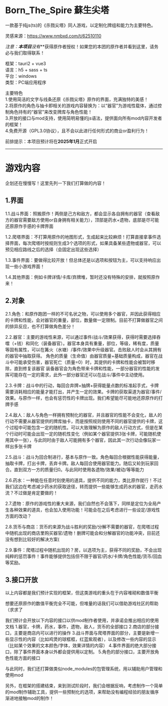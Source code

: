 # Born_The_Spire 蘇生尖塔

一款基于纯js(ts)的《杀戮尖塔》同人游戏，以定制化牌组和能力为主要特色。

灵感来源：https://www.nmbxd.com/t/62510110

**注意：**本项目***没有***获得原作者授权！如果您的本团的原作者并看到这里，请务必与我们取得联系！

框架：tauri2 + vue3  
语言：h5 + sass + ts  
平台：windows  
类型：PC端应用程序  

主要特色  
1.使用简洁的文字与线条还原《杀戮尖塔》原作的界面，充满独特的美感！  
2.将原作的角色与抽卡即相关的游戏内容替换为：以“器官”为游戏性载体，通过控制角色持有的“器官”来改变牌库与角色性能！  
3.开放的接口与mod支持，使用简明易懂的js语法，提供面向所有mod内容开发者的框架！  
4.免费开源（GPL3.0协议），且不会以此进行任何形式的商业or盈利行为！

前排提示：本项目预计将在**2025年1月**正式开启

---

# 游戏内容

企划还在慢慢写！这里先列一下我们打算做的内容！

## 1.界面

1.1.战斗界面：照搬原作！两侧是己方和敌方，都会显示各自拥有的器官（查看敌方的器官需要敌方使用or自身拥有相关能力），顶部是药水+遗物，底部是尽可能还原原作手感的卡牌界面

1.2.爬塔界面：不打算用原作的地图形式，生成起来比较麻烦！打算直接拿事件选择界面，每次爬塔时按规则生成3个选项的形式，如果具备某些遗物或器官，可以预见相应路线之后的选择（会固定出现这些选择）

1.3.事件界面：要做得比较开放！但总体还是以选项和按钮为主，可以支持响应出现一些小游戏界面！

1.4.其他界面：例如卡牌详情/卡库/弃牌堆，暂时还没有特殊的安排，就按照原作来！

## 2.对象

2.1.角色：和原作跑团一样的不可名状之物，可以使用多个器官，并因此获得相应的卡牌和性能，会对器官的重量，部位，数量做一定限制。目前不打算做器官之间的排异反应，也不打算做角色差分！

2.2.器官：主要的游戏性来源，可以通过事件/战斗/效果获得，获得时需要选择吞噬（+钱）和同化（装备器官）。器官本身具有重量，部位，等级，稀有度，质量等固有属性，可以在篝火（水塘）/事件/效果中升级器官。击败敌人时会从其拥有的器官中抽取获得。
角色的质量（生命值）由器官质量+基础质量构成，器官在战斗中可能承受伤害，器官死亡（质量=0）时，其提供的卡牌和性能会被暂时移除，直到修复该器官
装备器官会为角色带来卡牌和性能，一部分器官的性能的发挥可能存在一定的需求，此外一部分器官还可以在战斗/事件中主动使用。

2.3.卡牌：战斗中的行动，每回合弃牌+抽牌+获得能量点数的标准起手式，卡牌需要消耗相应的能量才能打出，并产生一定的效果。卡牌的获取渠道为器官/事件/效果。与原作一样，也会有惩罚性的卡牌出现。我们希望能尽可能地还原原作的打牌手感

2.4.敌人：敌人与角色一样拥有预制化的器官，并且器官的性能不会变化，敌人的行动不需要从器官提供的牌库抽卡，而是按照规则使用不同的器官提供的卡牌，这个过程中可能包含一定的随机性。可以大致理解为原作的敌人行动方式，但是在某个行动时可能会出现一定的随机性变化（例如某个器官提供3张卡牌，可能随机使用其中一张），与此同时由于敌人可能拥有多个器官，因此其一次行动会像玩家一样出多张卡牌

2.5.战斗：战斗为回合制进行，基本与原作一致。角色每回合根据性能获得能量，抽取卡牌，打出卡牌，丢弃卡牌。敌人每回合使用器官能力。随后又轮到玩家回合。直到双方一方的质量归0。与此同时使用各遗物/效果/被动/等等能力

2.6.药水：一种能在任意时刻使用的道具，提供不同的能力，类比原作就行！不过我们这边在考虑减少药水的获取途径，转而提供一些能够生成药水的器官，走药水流？不过做是肯定要做的！

2.7.遗物：原作的游戏性的重大来源，我们自然也不会落下，同样是定位为全局产生各种效果的道具，也会加入使用功能！可能会在之后考虑进行一些设定/游戏性方面的改动？

2.8.货币与商店：货币的来源为战斗胜利的奖励/分解不需要的器官，在爬塔过程中随机出现的商店里购买器官/遗物！删牌可能会和分解器官的功能冲突，目前还没有想到比较好的解决方案(

2.9.事件：爬塔过程中随机出现的？房，以选项为主，获得不同的奖励，不会出现纯粹的惩罚事件！事件能够提供包括但不限于器官/药水/卡牌/角色性能/货币/回血等奖励。

## 3.接口开放

以上内容都是我们预计实现的框架，但这类游戏的重头在于内容堆砌和数值平衡

想要还原原作的数值平衡完全不可能，但堆量的话我们可以借助游戏社区的帮助（求求了

我们预计会开放以下内容的接口以供mod制作者使用，并承诺会推出相应的使用文档
1.器官，卡牌，药水，事件，遗物，敌人，货币的全部接口
2.商店的部分接口，主要是商店内可以进行的操作
3.战斗界面与爬塔界面的部分，主要是新增一些显示性的内容（比如鸡煲的球框框，红蓝紫观者），以及修改一些内容的显示（比如某个效果的文本颜色/字体，效果详情的内容）
4.事件界面的绝大部分接口，除了事件界面本身以外都会提供用以定制。
5.角色的部分接口，主要开放角色性能方面的接口

与此同时，我们还打算做类似node_modules的包管理系统，用以辅助用户管理和使用mod

另外，在框架的搭建结束，来到测试阶段时，我们会根据反响，考虑制作一个简单的mod制作辅助工具，提供一些预制化的选项，来帮助没有编程经验的朋友循序渐进地接触mod的制作！
